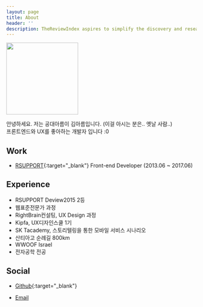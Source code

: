 ```yaml
---
layout: page
title: About
header: ''
description: TheReviewIndex aspires to simplify the discovery and research process for gadgets and help you find the right products.
---
```


<img src="https://avatars1.githubusercontent.com/u/23192677?v=4&amp;s=460" alt="" width="190" height="190" style="margin:0;">


<!-- ## 소개 -->

안녕하세요. 저는 공대아름이 김아름입니다. (이걸 아시는 분은.. 옛날 사람..)  
프론트엔드와 UX를 좋아하는 개발자 입니다 :0


## Work

- [RSUPPORT](http://www.rsupport.com/){:target="_blank"} Front-end Developer (2013.06 ~ 2017.06)


## Experience

- RSUPPORT Deview2015 2등
- 웹표준전문가 과정
- RightBrain컨설팅, UX Design 과정
- Kipfa, UX디자인스쿨 1기
- SK Tacademy, 스토리텔링을 통한 모바일 서비스 시나리오
- 산티아고 순례길 800km
- WWOOF Israel
- 전자공학 전공


## Social

- [Github](https://github.com/kimally){:target="_blank"}
<!-- - LinkedIn -->
- [Email](mailto:kim.ah.rm@gmail.com)
